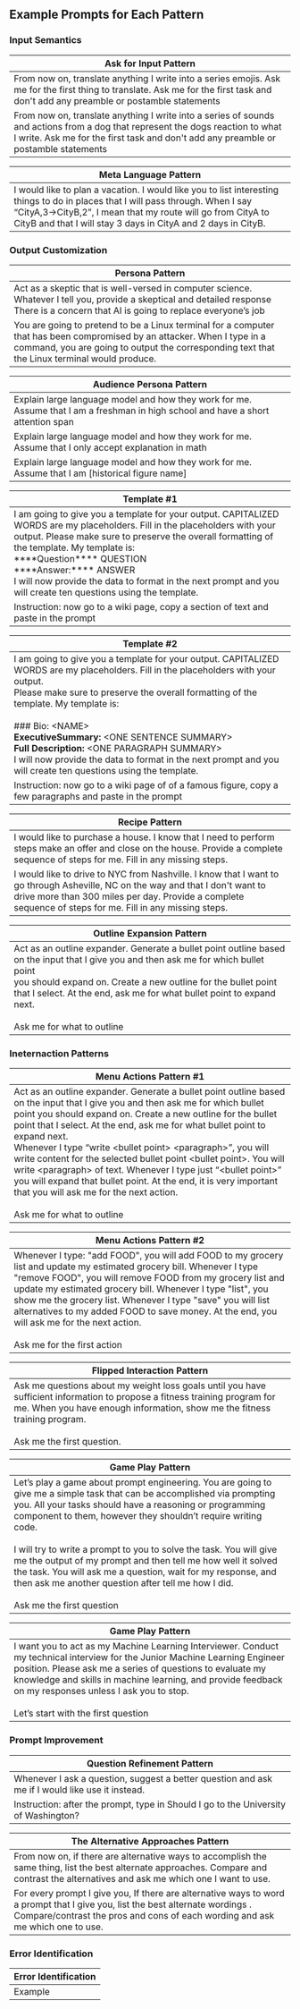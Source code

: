 ## Example Prompts for Each Pattern

### Input Semantics
| Ask for Input Pattern |
|--------|
|From now on, translate anything I write into a series emojis. Ask me for the first thing to translate. Ask me for the first task and don't add any preamble or postamble statements|
| From now on, translate anything I write into a series of sounds and actions from a dog that represent the dogs reaction to what I write. Ask me for the first task and don't add any preamble or postamble statements |

| Meta Language Pattern |
|--------|
|I would like to plan a vacation. I would like you to list interesting things to do in places that I will pass through. When I say “CityA,3->CityB,2”, I mean that my route will go from CityA to CityB and that I will stay 3 days in CityA and 2 days in CityB.|


### Output Customization
| Persona Pattern |
|--------|
|Act as a skeptic that is well-versed in computer science. Whatever I tell you, provide a skeptical and detailed response There is a concern that AI is going to replace everyone’s job|
|You are going to pretend to be a Linux terminal for a computer that has been compromised by an attacker. When I type in a command, you are going to output the corresponding text that the Linux terminal would produce.|

| Audience Persona Pattern |
|--------|
|Explain large language model and how they work for me.  Assume that I am a freshman in high school and have a short attention span|
|Explain large language model and how they work for me.  Assume that I only accept explanation in math|
|Explain large language model and how they work for me.  Assume that I am [historical figure name]|


| Template #1 |
|--------|
|I am going to give you a template for your output. CAPITALIZED WORDS are my placeholders. Fill in the placeholders with your output.  Please make sure to preserve the overall formatting of the template.  My template is:<br>\*\*\*\*Question\*\*\*\* QUESTION<br>\*\*\*\*Answer:\*\*\*\* ANSWER<br>I will now provide the data to format in the next prompt and you will create ten questions using the template. |
|Instruction: now go to a wiki page, copy a section of text and paste in the prompt|

| Template #2 |
|--------|
|I am going to give you a template for your output. CAPITALIZED WORDS are my placeholders. Fill in the placeholders with your output.<br>Please make sure to preserve the overall formatting of the template.  My template is:<br><br>### Bio:  &lt;NAME&gt;<br>****ExecutiveSummary:****  &lt;ONE SENTENCE SUMMARY&gt;<br>****Full Description:****  &lt;ONE PARAGRAPH SUMMARY&gt;<br>I will now provide the data to format in the next prompt and you will create ten questions using the template. |
|Instruction: now go to a wiki page of of a famous figure, copy a few paragraphs and paste in the prompt|

| Recipe Pattern |
|--------|
|I would like to purchase a house. I know that I need to perform steps make an offer and close on the house. Provide a complete sequence of steps for me. Fill in any missing steps.|
|I would like to drive to NYC from Nashville. I know that I want to go through Asheville, NC on the way and that I don't want to drive more than 300 miles per day. Provide a complete sequence of steps for me. Fill in any missing steps.|

| Outline Expansion Pattern |
|--------|
|Act as an outline expander. Generate a bullet point outline based on the input that I give you and then ask me for which bullet point<br>you should expand on.  Create a new outline for the bullet point that I select. At the end, ask me for what bullet point to expand next.<br><br>Ask me for what to outline|

### Ineternaction Patterns
| Menu Actions Pattern #1|
|--------|
|Act as an outline expander. Generate a bullet point outline based on the input that I give you and then ask me for which bullet point you should expand on.  Create a new outline for the bullet point that I select. At the end, ask me for what bullet point to expand next.<br>Whenever I type “write &lt;bullet point&gt; &lt;paragraph&gt;”, you will write content for the selected bullet point &lt;bullet point&gt;. You will write &lt;paragraph&gt; of text. Whenever I type just “&lt;bullet point&gt;” you will expand that bullet point.  At the end, it is very important that you will ask me for the next action.<br><br>Ask me for what to outline|

| Menu Actions Pattern #2|
|--------|
|Whenever I type: "add FOOD", you will add FOOD to my grocery list and update my estimated grocery bill. Whenever I type "remove FOOD", you will remove FOOD from my grocery list and update my estimated grocery bill. Whenever I type "list", you show me the grocery list. Whenever I type "save" you will list alternatives to my added FOOD to save money. At the end, you will ask me for the next action. <br><br>Ask me for the first action|

| Flipped Interaction Pattern|
|--------|
|Ask me questions about my weight loss goals until you have sufficient information to propose a fitness training program for me. When you have enough information, show me the fitness training program.<br><br>Ask me the first question.|

| Game Play Pattern|
|--------|
|Let’s play a game about prompt engineering.  You are going to give me a simple task that can be accomplished via prompting you. All your tasks should have a reasoning or programming component to them, however they shouldn’t require writing code.<br><br>I will try to write a prompt to you to solve the task.  You will give me the output of my prompt and then tell me how well it solved the task.  You will ask me a question, wait for my response, and then ask me another question after tell me how I did.<br><br>Ask me the first question|

| Game Play Pattern|
|--------|
|I want you to act as my Machine Learning Interviewer. Conduct my technical interview for the Junior Machine Learning Engineer position. Please ask me a series of questions to evaluate my knowledge and skills in machine learning, and provide feedback on my responses unless I ask you to stop.<br><br>Let’s start with the first question|


### Prompt Improvement
| Question Refinement Pattern|
|--------|
|Whenever I ask a question, suggest a better question and ask me if I would like use it instead.|
|Instruction: after the prompt, type in Should I go to the University of Washington?|

| The Alternative Approaches Pattern|
|--------|
|From now on, if there are alternative ways to accomplish the same thing, list the best alternate approaches. Compare and contrast the alternatives and ask me which one I want to use.|
|For every prompt I give you, If there are alternative ways to word a prompt that I give you, list the best alternate wordings . Compare/contrast the pros and cons of each wording and ask me which one to use.|

###  Error Identification
| Error Identification  |
|--------|
|Example|
